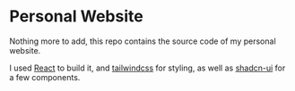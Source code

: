 # Personal Website

Nothing more to add, this repo contains the source code of my personal website.

I used [React](https://react.dev) to build it, and [tailwindcss](https://tailwindcss.com) for styling, as well as [shadcn-ui](https://ui.shadcn.com) for a few components.
